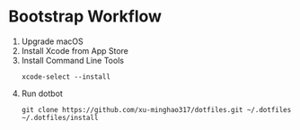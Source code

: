 # Bootstrap Workflow

1. Upgrade macOS
2. Install Xcode from App Store
3. Install Command Line Tools
   ```shell
   xcode-select --install
   ```
4. Run dotbot
   ```shell
   git clone https://github.com/xu-minghao317/dotfiles.git ~/.dotfiles
   ~/.dotfiles/install
   ```
